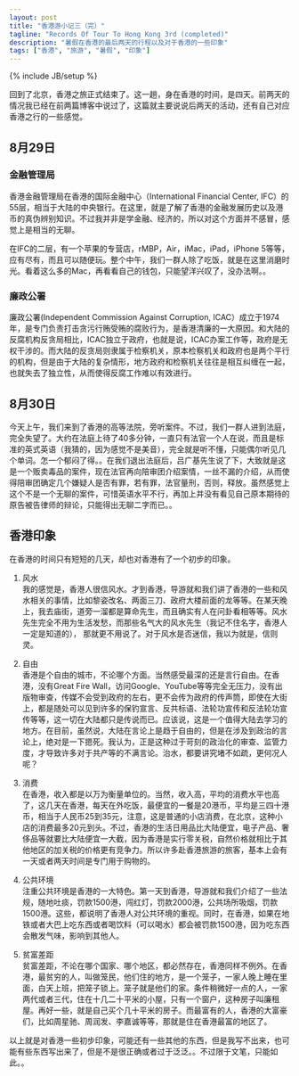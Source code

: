 ```yaml
---
layout: post
title: "香港游小记三（完）"
tagline: "Records Of Tour To Hong Kong 3rd (completed)"
description: "暑假在香港的最后两天的行程以及对于香港的一些印象"
tags: ["香港", "旅游", "暑假", "印象"]
---
```

{% include JB/setup %}

回到了北京，香港之旅正式结束了。这一趟，身在香港的时间，是四天。前两天的情况我已经在前两篇博客中说过了，这篇就主要说说后两天的活动，还有自己对应香港之行的一些感觉。

## 8月29日

### 金融管理局
香港金融管理局在香港的国际金融中心（International Financial Center, IFC）的55层，相当于大陆的中央银行。在这里，就是了解了香港的金融发展历史以及港币的真伪辨别知识。不过我并非是学金融、经济的，所以对这个方面并不感冒，感觉上是相当的无聊。

在IFC的二层，有一个苹果的专营店，rMBP，Air，iMac，iPad，iPhone 5等等，应有尽有，而且可以随便玩。整个中午，我们一群人除了吃饭，就是在这里消磨时光。看着这么多的Mac，再看看自己的钱包，只能望洋兴叹了，没办法啊。。

### 廉政公署
廉政公署(Independent Commission Against Corruption, ICAC）成立于1974年，是专门负责打击贪污行贿受贿的腐败行为，是香港清廉的一大原因。和大陆的反腐机构反贪局相比，ICAC独立于政府，也就是说，ICAC办案工作等，政府是无权干涉的。而大陆的反贪局则隶属于检察机关，原本检察机关和政府也是两个平行的机构，但是由于大陆的复杂情形，地方政府和检察机关往往是相互纠缠在一起，也就失去了独立性，从而使得反腐工作难以有效进行。

## 8月30日
今天上午，我们来到了香港的高等法院，旁听案件。不过，我们一群人进到法庭，完全失望了。大约在法庭上待了40多分钟，一直只有法官一个人在说，而且是标准的英式英语（我猜的，因为感觉不是美音），完全就是听不懂，只能偶尔听见几个单词。怎一个郁闷了得。。在我们退出法庭后，吕广基先生说了下，大致就是这是一个贩卖毒品的案件，现在法官再向陪审团介绍案情，一丝不漏的介绍，从而使得陪审团确定几个嫌疑人是否有罪，若有罪，法官量刑，否则，释放。虽然感觉上这个不是一个无聊的案件，可惜英语水平不行，再加上并没有看见自己原本期待的原告被告律师的辩论，只能得出无聊二字而已。。

## 香港印象
在香港的时间只有短短的几天，却也对香港有了一个初步的印象。

1. 风水  
   我的感觉是，香港人很信风水。才到香港，导游就和我们讲了香港的一些和风水相关的事情，比如黎姿改名、两面三刀、政府大楼前面的龙等等。在某天晚上，我去庙街，道旁一溜都是算命先生，而且确实有人在问卦看相等等。风水先生完全不用为生活发愁，而那些名气大的风水先生（我记不住名字，香港人一定是知道的）， 那就更不用说了。对于风水是否迷信，我以为就是，信则灵。

1. 自由  
   香港是个自由的城市，不论哪个方面。当然感受最深的还是言行自由。在香港，没有Great Fire Wall，访问Google、YouTube等等完全无压力，没有出版物审查，传媒不会受到政府的左右，更不会传为政府的传声筒，即使在大街上，都是随处可以见到许多的保钓宣言、反共标语、法轮功宣传和反法轮功宣传等等，这一切在大陆都只是传说而已。应该说，这是一个值得大陆去学习的地方。在目前，虽然说，大陆在言论上是趋于自由的，但是在涉及到政治的言论上，绝对是一下摁死。我认为，正是这种过于苛刻的政治化的审查、监管力度，才导致许多对于共产等的不满言论。治水，都要讲究堵不如疏，更何况人呢？

1. 消费  
   在香港，收入都是以万为衡量单位的。当然，收入高，平均的消费水平也高了，这几天在香港，每天在外吃饭，最便宜的一餐是20港币，平均是三四十港币，相当于人民币25到35元，注意，这是普通的小店消费，在北京，这种小店的消费最多20元到头。不过，香港的生活日用品比大陆便宜，电子产品、奢侈品等就要比大陆便宜一大截，因为香港是实行零关税，自然价格就相比于其他地区的加关税的价格更有竞争力。所以许多赴香港旅游的旅客，基本上会有一天或者两天时间是专门用于购物的。

1. 公共环境  
   注重公共环境是香港的一大特色。第一天到香港，导游就和我们介绍了一些法规，随地吐痰，罚款1500港，闯红灯，罚款2000港，公共场所吸烟，罚款1500港。这些，都说明了香港人对公共环境的重视。同时，在香港，如果在地铁或者大巴上吃东西或者喝饮料（可以喝水）都会被罚款1500港，因为吃东西会散发气味，影响到其他人。

1. 贫富差距  
   贫富差距，不论在哪个国家、哪个地区，都必然存在，香港同样不例外。在香港，最贫穷的人，叫做笼民，他们住的地方，是一个笼子，一家人晚上睡在里面，白天上班，把笼子锁上。笼子就是他们的家。条件稍微好一点的人，一家两代或者三代，住在十几二十平米的小屋，只有一个窗户，这种房子叫廉租屋。再好一些，就是自己买个几十平米的房子。而最富有的人，香港的大富豪们，比如周星驰、周润发、李嘉诚等等，那就是住在香港最富的地区了。

以上就是对香港一些初步印象，可能还有一些其他的东西，但是我写不出来，也可能有些东西写出来了，但是不是很正确或者过于泛泛。。不过限于文笔，只能如此。。
